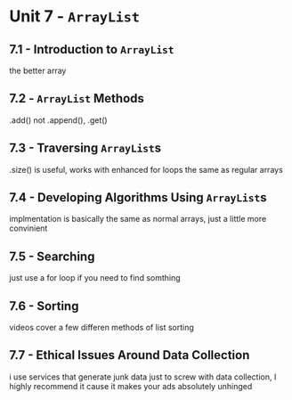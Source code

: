 # Unit 7 - `ArrayList`

## 7.1 - Introduction to `ArrayList`
the better array
## 7.2 - `ArrayList` Methods
.add() not .append(), .get() 
## 7.3 - Traversing `ArrayList`s
.size() is useful, works with enhanced for loops the same as regular arrays
## 7.4 - Developing Algorithms Using `ArrayList`s
implmentation is basically the same as normal arrays, just a little more convinient
## 7.5 - Searching
just use a for loop if you need to find somthing
## 7.6 - Sorting
videos cover a few differen methods of list sorting
## 7.7 - Ethical Issues Around Data Collection
i use services that generate junk data just to screw with data collection, I highly recommend it cause it makes your ads absolutely unhinged